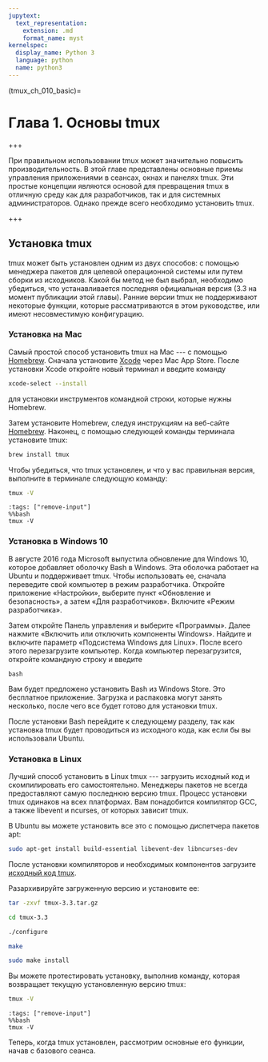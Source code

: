 ```yaml
---
jupytext:
  text_representation:
    extension: .md
    format_name: myst
kernelspec:
  display_name: Python 3
  language: python
  name: python3
---
```


(tmux_ch_010_basic)=

# Глава 1. Основы tmux

+++

При правильном использовании tmux может значительно повысить производительность.
В этой главе представлены основные приемы управления приложениями в сеансах, окнах и панелях tmux.
Эти простые концепции являются основой для превращения tmux в отличную среду как для разработчиков, так и для системных
администраторов.
Однако прежде всего необходимо установить tmux.

+++

## Установка tmux

tmux может быть установлен одним из двух способов: с помощью менеджера пакетов для целевой операционной системы или
путем сборки из исходников.
Какой бы метод не был выбрал, необходимо убедиться, что устанавливается последняя официальная версия (3.3 на момент
публикации этой главы).
Ранние версии tmux не поддерживают некоторые функции, которые рассматриваются в этом руководстве, или имеют
несовместимую конфигурацию.

### Установка на Mac

Самый простой способ установить tmux на Mac --- с помощью [Homebrew](http://brew.sh).
Сначала установите [Xcode](https://developer.apple.com/xcode/) через Mac App Store.
После установки Xcode откройте новый терминал и введите команду
```bash
xcode-select --install
```
для установки инструментов командной строки, которые нужны Homebrew.

Затем установите Homebrew, следуя инструкциям на веб-сайте [Homebrew](http://brew.sh).
Наконец, с помощью следующей команды терминала установите tmux:
```bash
brew install tmux
```

Чтобы убедиться, что tmux установлен, и что у вас правильная версия, выполните в терминале следующую команду:
```bash
tmux -V
```
```{code-cell} ipython3
:tags: ["remove-input"]
%%bash
tmux -V
```

### Установка в Windows 10

В августе 2016 года Microsoft выпустила обновление для Windows 10, которое добавляет оболочку Bash в Windows.
Эта оболочка работает на Ubuntu и поддерживает tmux.
Чтобы использовать ее, сначала переведите свой компьютер в режим разработчика.
Откройте приложение «Настройки», выберите пункт «Обновление и безопасность», а затем «Для разработчиков».
Включите «Режим разработчика».

Затем откройте Панель управления и выберите «Программы».
Далее нажмите «Включить или отключить компоненты Windows».
Найдите и включите параметр «Подсистема Windows для Linux».
После всего этого перезагрузите компьютер.
Когда компьютер перезагрузится, откройте командную строку и введите
```shell
bash
```

Вам будет предложено установить Bash из Windows Store.
Это бесплатное приложение.
Загрузка и распаковка могут занять несколько, после чего все будет готово для установки tmux.

После установки Bash перейдите к следующему разделу, так как установка tmux будет проводиться из исходного кода, как
если бы вы использовали Ubuntu.

### Установка в Linux

Лучший способ установить в Linux tmux --- загрузить исходный код и скомпилировать его самостоятельно.
Менеджеры пакетов не всегда предоставляют самую последнюю версию tmux.
Процесс установки tmux одинаков на всех платформах.
Вам понадобится компилятор GCC, а также libevent и ncurses, от которых зависит tmux.

В Ubuntu вы можете установить все это с помощью диспетчера пакетов apt:
```bash
sudo apt-get install build-essential libevent-dev libncurses-dev
```

После установки компиляторов и необходимых компонентов загрузите [исходный код tmux](https://github.com/tmux/tmux/wiki).

Разархивируйте загруженную версию и установите ее:

```bash
tar -zxvf tmux-3.3.tar.gz
```

```bash
cd tmux-3.3
```

```bash
./configure
```

```bash
make
```

```bash
sudo make install
```

Вы можете протестировать установку, выполнив команду, которая возвращает текущую установленную версию tmux:

```bash
tmux -V
```
```{code-cell} ipython3
:tags: ["remove-input"]
%%bash
tmux -V
```

Теперь, когда tmux установлен, рассмотрим основные его функции, начав с базового сеанса.
